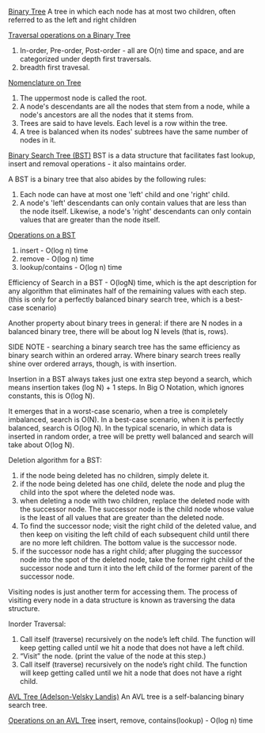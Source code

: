 <u>Binary  Tree</u>
A tree in which each node has at most two children, often referred to as the left and right children

<u>Traversal operations on a Binary Tree</u> 
1. In-order, Pre-order, Post-order - all are O(n) time and space, and are categorized under depth first traversals.
2. breadth first travesal.

<u>Nomenclature on Tree</u>
1. The uppermost node is called the root.
2. A node's descendants are all the nodes that stem from a node, while a node's ancestors are all the nodes that it stems from.
3. Trees are said to have levels. Each level is a row within the tree.
4. A tree is balanced when its nodes' subtrees have the same number of nodes in it.


<u>Binary Search Tree (BST)</u>
BST is a data structure that facilitates fast lookup, insert and removal operations - it also maintains order.

A BST is a binary tree that also abides by the following rules:
1. Each node can have at most one 'left' child and one 'right' child.
2. A node's 'left' descendants can only contain values that are less than the node itself. Likewise, a node's 'right' descendants can only contain values that are greater than the node itself.

<u>Operations on a BST</u>
1. insert - O(log n) time
2. remove - O(log n) time
3. lookup/contains - O(log n) time

Efficiency of Search in a BST - O(logN) time, which is the apt description for any algorithm that eliminates half of the remaining values with each step. (this is only for a perfectly balanced binary search tree, which is a best-case scenario)

Another property about binary trees in general: if there are N nodes in a balanced binary tree, there will be about log N levels (that is, rows).

SIDE NOTE - searching a binary search tree has the same efficiency as binary search within an ordered array. Where binary search trees really shine over ordered arrays, though, is with insertion.

Insertion in a BST always takes just one extra step beyond a search, which means insertion takes (log N) + 1 steps.  In Big O Notation, which ignores constants, this is O(log N).

It emerges that in a worst-case scenario, when a tree is completely imbalanced, search is O(N). In a best-case scenario, when it is perfectly balanced, search is O(log N). In the typical scenario, in which data is inserted in random order, a tree will be pretty well balanced and search will take about O(log N).

Deletion algorithm for a BST:
1. if the node being deleted has no children, simply delete it.
2. if the node being deleted has one child, delete the node and plug the child into the spot where the deleted node was.
3. when deleting a node with two children, replace the deleted node with the successor node. The successor node is the child node whose value is the least of all values that are greater than the deleted node.
4. To find the successor node; visit the right child of the deleted value, and then keep on visiting the left child of each subsequent child until there are no more left children. The bottom value is the successor node.
5. if the successor node has a right child; after plugging the successor node into the spot of the deleted node, take the former right child of the successor node and turn it into the left child of the former parent of the successor node.

Visiting nodes is just another term for accessing them. The process of visiting every node in a data structure is known as traversing the data structure.

Inorder Traversal:
1. Call itself (traverse) recursively on the node’s left child. The function will keep getting called until we hit a node that does not have a left child.
2. “Visit” the node. (print the value of the node at this step.)
3. Call itself (traverse) recursively on the node’s right child. The function will keep getting called until we hit a node that does not have a right child.


<u>AVL Tree (Adelson-Velsky Landis)</u>
An AVL tree is a self-balancing binary search tree.

<u>Operations on an AVL Tree</u> 
insert, remove, contains(lookup) - O(log n) time
